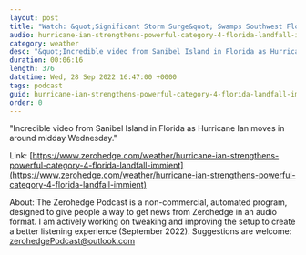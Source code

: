 ```yaml
---
layout: post
title: "Watch: &quot;Significant Storm Surge&quot; Swamps Southwest Florida Ahead Of Hurricane Ian Landfall"
audio: hurricane-ian-strengthens-powerful-category-4-florida-landfall-immient-1
category: weather
desc: "&quot;Incredible video from Sanibel Island in Florida as Hurricane Ian moves in around midday Wednesday.&quot; "
duration: 00:06:16
length: 376
datetime: Wed, 28 Sep 2022 16:47:00 +0000
tags: podcast
guid: hurricane-ian-strengthens-powerful-category-4-florida-landfall-immient-0
order: 0
---
```

&quot;Incredible video from Sanibel Island in Florida as Hurricane Ian moves in around midday Wednesday.&quot; 

Link: [https://www.zerohedge.com/weather/hurricane-ian-strengthens-powerful-category-4-florida-landfall-immient](https://www.zerohedge.com/weather/hurricane-ian-strengthens-powerful-category-4-florida-landfall-immient)

About: The Zerohedge Podcast is a non-commercial, automated program, designed to give people a way to get news from Zerohedge in an audio format.  I am actively working on tweaking and improving the setup to create a better listening experience (September 2022).  Suggestions are welcome: [zerohedgePodcast@outlook.com](mailto:zerohedgePodcast@outlook.com)